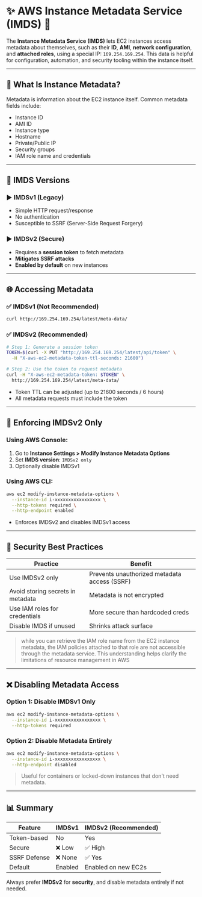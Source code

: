 # ✨ AWS Instance Metadata Service (IMDS) 📜

The **Instance Metadata Service (IMDS)** lets EC2 instances access metadata about themselves, such as their **ID**, **AMI**, **network configuration**, and **attached roles**, using a special IP: `169.254.169.254`. This data is helpful for configuration, automation, and security tooling within the instance itself.

---

## 🔎 What Is Instance Metadata?

Metadata is information about the EC2 instance itself. Common metadata fields include:

- Instance ID
- AMI ID
- Instance type
- Hostname
- Private/Public IP
- Security groups
- IAM role name and credentials

---

## 🔑 IMDS Versions

### ▶️ IMDSv1 (Legacy)

- Simple HTTP request/response
- No authentication
- Susceptible to SSRF (Server-Side Request Forgery)

### ▶️ IMDSv2 (Secure)

- Requires a **session token** to fetch metadata
- **Mitigates SSRF attacks**
- **Enabled by default** on new instances

---

## 🌐 Accessing Metadata

### ✅ IMDSv1 (Not Recommended)

```bash
curl http://169.254.169.254/latest/meta-data/
```

### ✅ IMDSv2 (Recommended)

```bash
# Step 1: Generate a session token
TOKEN=$(curl -X PUT "http://169.254.169.254/latest/api/token" \
  -H "X-aws-ec2-metadata-token-ttl-seconds: 21600")

# Step 2: Use the token to request metadata
curl -H "X-aws-ec2-metadata-token: $TOKEN" \
  http://169.254.169.254/latest/meta-data/
```

- Token TTL can be adjusted (up to 21600 seconds / 6 hours)
- All metadata requests must include the token

---

## 🚀 Enforcing IMDSv2 Only

### **Using AWS Console:**

1. Go to **Instance Settings > Modify Instance Metadata Options**
2. Set **IMDS version**: `IMDSv2 only`
3. Optionally disable IMDSv1

### **Using AWS CLI:**

```bash
aws ec2 modify-instance-metadata-options \
  --instance-id i-xxxxxxxxxxxxxxxxx \
  --http-tokens required \
  --http-endpoint enabled
```

- Enforces IMDSv2 and disables IMDSv1 access

---

## 🔐 Security Best Practices

| Practice                          | Benefit                                      |
| --------------------------------- | -------------------------------------------- |
| Use IMDSv2 only                   | Prevents unauthorized metadata access (SSRF) |
| Avoid storing secrets in metadata | Metadata is not encrypted                    |
| Use IAM roles for credentials     | More secure than hardcoded creds             |
| Disable IMDS if unused            | Shrinks attack surface                       |

> while you can retrieve the IAM role name from the EC2 instance metadata, the IAM policies attached to that role are not accessible through the metadata service. This understanding helps clarify the limitations of resource management in AWS

---

## ❌ Disabling Metadata Access

### Option 1: Disable IMDSv1 Only

```bash
aws ec2 modify-instance-metadata-options \
  --instance-id i-xxxxxxxxxxxxxxxxx \
  --http-tokens required
```

### Option 2: Disable Metadata Entirely

```bash
aws ec2 modify-instance-metadata-options \
  --instance-id i-xxxxxxxxxxxxxxxxx \
  --http-endpoint disabled
```

> Useful for containers or locked-down instances that don't need metadata.

---

## 📊 Summary

| Feature      | IMDSv1  | IMDSv2 (Recommended) |
| ------------ | ------- | -------------------- |
| Token-based  | No      | Yes                  |
| Secure       | ❌ Low  | ✅ High              |
| SSRF Defense | ❌ None | ✅ Yes               |
| Default      | Enabled | Enabled on new EC2s  |

Always prefer **IMDSv2** for **security**, and disable metadata entirely if not needed.
